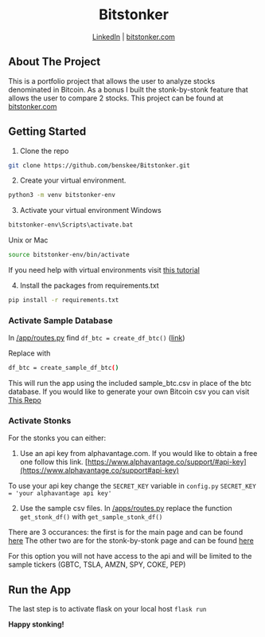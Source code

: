 <h1 align="center">Bitstonker</h1>
<p align="center"><a href="https://www.linkedin.com/in/ben-skee-software-engineer/">LinkedIn</a> | <a href="bitstonker.com">bitstonker.com</a></p>

## About The Project

This is a portfolio project that allows the user to analyze stocks denominated in Bitcoin. As a bonus I built the stonk-by-stonk feature that allows the user to compare 2 stocks. This project can be found at [bitstonker.com](bitstonker.com)


## Getting Started

1. Clone the repo
  ```sh 
  git clone https://github.com/benskee/Bitstonker.git
  ```

2. Create your virtual environment.
```sh
python3 -m venv bitstonker-env
```

3. Activate your virtual environment
  Windows
  ```sh
  bitstonker-env\Scripts\activate.bat
  ```

Unix or Mac
  ```sh 
  source bitstonker-env/bin/activate
  ```

If you need help with virtual environments visit [this tutorial](https://docs.python.org/3/tutorial/venv.html)

4. Install the packages from requirements.txt 
  ```sh
  pip install -r requirements.txt
  ```


### Activate Sample Database

In [/app/routes.py](/app/routes.py) find 
```df_btc = create_df_btc()```
([link](https://github.com/benskee/Bitstonker/blob/55e713d70fc8fd5f1844e23f8a2eefeeed82247d/app/routes.py#L53)) 

Replace with 
  ```sh
  df_btc = create_sample_df_btc()
  ```

This will run the app using the included sample_btc.csv in place of the btc database. 
If you would like to generate your own Bitcoin csv you can visit [This Repo](https://github.com/benskee/Bitcoin_stock_hours)



### Activate Stonks
For the stonks you can either:

1. Use an api key from alphavantage.com. If you would like to obtain a free one follow this
link. [https://www.alphavantage.co/support/#api-key](https://www.alphavantage.co/support#api-key)

To use your api key change the `SECRET_KEY` variable in `config.py`
```SECRET_KEY = 'your alphavantage api key'```

2. Use the sample csv files. 
In [/apps/routes.py](/apps/routes.py) replace the function 
```get_stonk_df()```
with 
```get_sample_stonk_df()```

There are 3 occurances: the first is for the main page and can be found [here](https://github.com/benskee/Bitstonker/blob/55e713d70fc8fd5f1844e23f8a2eefeeed82247d/app/routes.py#L49)
The other two are for the stonk-by-stonk page and can be found [here](https://github.com/benskee/Bitstonker/blob/55e713d70fc8fd5f1844e23f8a2eefeeed82247d/app/routes.py#L106-L110)

For this option you will not have access to the api and will be limited to the sample tickers 
(GBTC, TSLA, AMZN, SPY, COKE, PEP)

## Run the App
The last step is to activate flask on your local host 
```flask run```


**Happy stonking!**